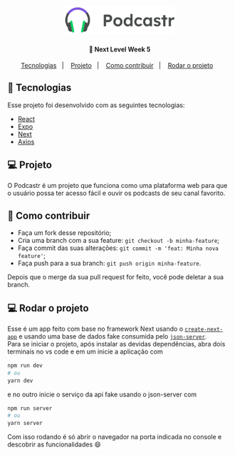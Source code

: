 <h1 align="center">
    <img alt="DevRadar" title="#delicinha" src="public/logo.svg" width="250px" />
</h1>

<h4 align="center">
  🚀 Next Level Week 5
</h4>

<p align="center">
  <a href="#rocket-tecnologias">Tecnologias</a>&nbsp;&nbsp;&nbsp;|&nbsp;&nbsp;&nbsp;
  <a href="#-projeto">Projeto</a>&nbsp;&nbsp;&nbsp;|&nbsp;&nbsp;&nbsp;
  <a href="#-como-contribuir">Como contribuir</a>&nbsp;&nbsp;&nbsp;|&nbsp;&nbsp;&nbsp;
  <a href="#-rodar-o-projeto">Rodar o projeto</a>&nbsp;&nbsp;&nbsp;
</p>

## :rocket: Tecnologias

Esse projeto foi desenvolvido com as seguintes tecnologias:

- [React](https://reactjs.org)
- [Expo](https://expo.io/)
- [Next](https://nextjs.org/)
- [Axios](https://github.com/axios/axios)

## 💻 Projeto

O Podcastr é um projeto que funciona como uma plataforma web para que o usuário possa ter acesso fácil e ouvir os podcasts de seu canal favorito.

## 🤔 Como contribuir

- Faça um fork desse repositório;
- Cria uma branch com a sua feature: `git checkout -b minha-feature`;
- Faça commit das suas alterações: `git commit -m 'feat: Minha nova feature'`;
- Faça push para a sua branch: `git push origin minha-feature`.

Depois que o merge da sua pull request for feito, você pode deletar a sua branch.

## 💻 Rodar o projeto

Esse é um app feito com base no framework Next usando o [`create-next-app`](https://github.com/vercel/next.js/tree/canary/packages/create-next-app) e usando uma base de dados fake consumida pelo [`json-server`](https://github.com/typicode/json-server). <br>
Para se iniciar o projeto, após instalar as devidas dependências, abra dois terminais no vs code e em um inicie a aplicação com 
```bash
npm run dev
# ou
yarn dev
```
e no outro inicie o serviço da api fake usando o json-server com
```bash
npm run server
# ou
yarn server
```
Com isso rodando é só abrir o navegador na porta indicada no console e descobrir as funcionalidades 😄
